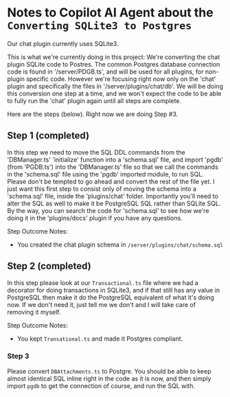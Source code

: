 # Notes to Copilot AI Agent about the `Converting SQLite3 to Postgres` 

Our chat plugin currently uses SQLite3. 

This is what we're currently doing in this project: We're converting the chat plugin SQLite code to Postres. The common Postgres database connection code is found in '/server/PDGB.ts', and will be used for all plugins, for non-plugin specific code. However we're focusing right now only on the 'chat' plugin and specifically the files in '/server/plugins/chat/db'. We will be doing this conversion one step at a time, and we won't expect the code to be able to fully run the 'chat' plugin again until all steps are complete.

Here are the steps (below). Right now we are doing Step #3.

## Step 1 (completed)

In this step we need to move the SQL DDL commands from the 'DBManager.ts' 'initialize' function into a 'schema.sql' file, and import 'pgdb' (from 'PGDB.ts') into the 'DBManager.ts' file so that we call the commands in the 'schema.sql' file using the 'pgdb' imported module, to run SQL. Please don't be tempted to go ahead and convert the rest of the file yet. I just want this first step to consist only of moving the schema into a 'schema.sql' file, inside the 'plugins/chat' folder. Importantly you'll need to alter the SQL as well to make it be PostgreSQL SQL rather than SQLite SQL. By the way, you can search the code for 'schema.sql' to see how we're doing it in the 'plugins/docs' plugin if you have any questions.

Step Outcome Notes: 
* You created the chat plugin schema in `/server/plugins/chat/schema.sql`

## Step 2 (completed)

In this step please look at our `Transactional.ts` file where we had a decorator for doing transactions in SQLite3, and if that still has any value in PostgreSQL then make it do the PostgreSQL equivalent of what it's doing now. If we don't need it, just tell me we don't and I will take care of removing it myself.

Step Outcome Notes: 
* You kept `Transational.ts` and made it Postgres compliant.

### Step 3 

Please convert `DBAttachments.ts` to Postgre. You should be able to keep almost identical SQL inline right in the code as it is now, and then simply import `pgdb` to get the connection of course, and run the SQL with.
